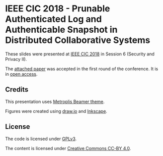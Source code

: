# IEEE CIC 2018 - Prunable Authenticated Log and Authenticable Snapshot in Distributed Collaborative Systems

These slides were presented at [IEEE CIC 2018][cic2018] in Session 6 (Security
and Privacy II).

The [attached paper][ieeepaper] was accepted in the first round of
the conference. It is in [open access][halpaper].


## Credits

This presentation uses [Metroplis Beamer theme][mtheme].

Figures were created using [draw.io][drawio] and [Inkscape][inkscape].


## License

The code is licensed under [GPLv3][gplv3].

The content is licensed under [Creative Commons CC-BY 4.0][ccby4].


[cic2018]: http://www.sis.pitt.edu/lersais/cic/2018/index.html
[ieeepaper]: https://ieeexplore.ieee.org/abstract/document/8537829
[halpaper]: https://hal.inria.fr/hal-01932528
[mtheme]: https://github.com/matze/mtheme
[drawio]: https://www.draw.io
[inkscape]: https://inkscape.org
[gplv3]: https://www.gnu.org/licenses/gpl-3.0.en.html
[ccby4]: https://creativecommons.org/licenses/by/4.0/

